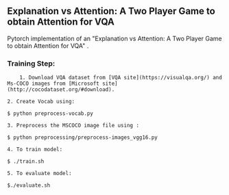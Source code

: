 ## Explanation vs Attention: A Two Player Game to obtain Attention for VQA

Pytorch implementation of an "Explanation vs Attention: A Two Player Game to obtain Attention for VQA" .

### Training Step:

```
    1. Download VQA dataset from [VQA site](https://visualqa.org/) and Ms-COCO images from [Microsoft site] (http://cocodataset.org/#download).
```    
    2. Create Vocab using: 
    
```
$ python preprocess-vocab.py

```
    3. Preprocess the MSCOCO image file using : 
    
```
$ python preprocessing/preprocess-images_vgg16.py

```
    
    4. To train model:
    
```
$ ./train.sh   
```
    5. To evaluate model:

```
$./evaluate.sh   
```
